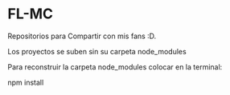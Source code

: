 # FL-MC

Repositorios para Compartir con mis fans :D.

Los proyectos se suben sin su carpeta node_modules

Para reconstruir la carpeta node_modules colocar en la terminal:

npm install
